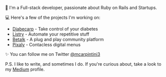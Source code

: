 👋 I'm a Full-stack developer, passionate about Ruby on Rails and Startups.

💻 Here's a few of the projects I'm working on:
* [Diabecarp](https://diabecarp.com) - Take control of your diabetes
* [Listry](https://listry.app) - Automate your repetitive stuff
* [Betalk](https://betalk.app) - A plug and play community platform
* [Pixaly](https://pixaly.app) - Contacless digital menus

✨ You can follow me on Twitter [@mcarpintini3](https://twitter.com/mcarpintini3)

P.S. I like to write, and sometimes I do. If you're curious about, take a look to my [Medium](https://matiascarpintini.medium.com) profile.
